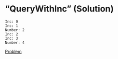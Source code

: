 # “QueryWithInc” (Solution)
```
Inc: 0
Inc: 1
Number: 2
Inc: 2
Inc: 3
Number: 4
```
[Problem](./QueryWithInc-Q.md)
